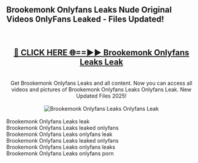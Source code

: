 <h2>Brookemonk Onlyfans Leaks Nude Original Videos 0nlyFans Leaked - Files Updated! </h2>
<br>
<div align="center">
<h2><a href="https://213.232.235.80/live/video.php?q=brookemonk-onlyfans-leaks" rel="nofollow">🔴 CLICK HERE 🌐==►► Brookemonk Onlyfans Leaks Leak</a></h2>
<br>
Get Brookemonk Onlyfans Leaks and all content. Now you can access all videos and pictures of Brookemonk Onlyfans Leaks Onlyfans Leak. New Updated Files 2025!
<br>
<br>
<a href="https://213.232.235.80/live/video.php?q=brookemonk-onlyfans-leaks" rel="nofollow" data-target="animated-image.originalLink"><img src="https://i.imgur.com/1EjSzPs.png" alt="Brookemonk Onlyfans Leaks Onlyfans Leak" style="max-width: 100%; display: inline-block;" data-target="animated-image.originalImage"></a>
</div>
<br>
Brookemonk Onlyfans Leaks leak<br>
Brookemonk Onlyfans Leaks leaked onlyfans<br>
Brookemonk Onlyfans Leaks onlyfans leak<br>
Brookemonk Onlyfans Leaks leaked onlyfans<br>
Brookemonk Onlyfans Leaks onlyfans leaks<br>
Brookemonk Onlyfans Leaks onlyfans porn
